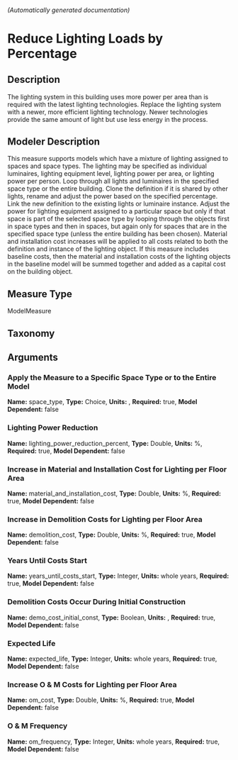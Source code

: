

###### (Automatically generated documentation)

# Reduce Lighting Loads by Percentage

## Description
The lighting system in this building uses more power per area than is required with the latest lighting technologies.  Replace the lighting system with a newer, more efficient lighting technology.  Newer technologies provide the same amount of light but use less energy in the process.

## Modeler Description
This measure supports models which have a mixture of lighting assigned to spaces and space types.  The lighting may be specified as individual luminaires, lighting equipment level, lighting power per area, or lighting power per person. Loop through all lights and luminaires in the specified space type or the entire building. Clone the definition if it is shared by other lights, rename and adjust the power based on the specified percentage. Link the new definition to the existing lights or luminaire instance.  Adjust the power for lighting equipment assigned to a particular space but only if that space is part of the selected space type by  looping through the objects first in space types and then in spaces, but again only for spaces that are in the specified space type (unless the entire building has been chosen).  Material and installation cost increases will be applied to all costs related to both the definition and instance of the lighting object.  If this measure includes baseline costs, then the material and installation costs of the lighting objects in the baseline model will be summed together and added as a capital cost on the building object.

## Measure Type
ModelMeasure

## Taxonomy


## Arguments


### Apply the Measure to a Specific Space Type or to the Entire Model

**Name:** space_type,
**Type:** Choice,
**Units:** ,
**Required:** true,
**Model Dependent:** false

### Lighting Power Reduction

**Name:** lighting_power_reduction_percent,
**Type:** Double,
**Units:** %,
**Required:** true,
**Model Dependent:** false

### Increase in Material and Installation Cost for Lighting per Floor Area

**Name:** material_and_installation_cost,
**Type:** Double,
**Units:** %,
**Required:** true,
**Model Dependent:** false

### Increase in Demolition Costs for Lighting per Floor Area

**Name:** demolition_cost,
**Type:** Double,
**Units:** %,
**Required:** true,
**Model Dependent:** false

### Years Until Costs Start

**Name:** years_until_costs_start,
**Type:** Integer,
**Units:** whole years,
**Required:** true,
**Model Dependent:** false

### Demolition Costs Occur During Initial Construction

**Name:** demo_cost_initial_const,
**Type:** Boolean,
**Units:** ,
**Required:** true,
**Model Dependent:** false

### Expected Life

**Name:** expected_life,
**Type:** Integer,
**Units:** whole years,
**Required:** true,
**Model Dependent:** false

### Increase O & M Costs for Lighting per Floor Area

**Name:** om_cost,
**Type:** Double,
**Units:** %,
**Required:** true,
**Model Dependent:** false

### O & M Frequency

**Name:** om_frequency,
**Type:** Integer,
**Units:** whole years,
**Required:** true,
**Model Dependent:** false




